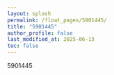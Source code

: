 ```yaml
---
layout: splash
permalink: /float_pages/5901445/
title: "5901445"
author_profile: false
last_modified_at: 2025-06-13
toc: false
---
```

 
5901445
